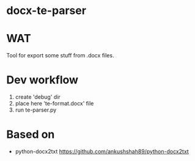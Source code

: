 # docx-te-parser
# WAT
Tool for export some stuff from .docx files.

# Dev workflow
1. create 'debug' dir
2. place here 'te-format.docx' file
3. run te-parser.py

# Based on
- python-docx2txt https://github.com/ankushshah89/python-docx2txt

